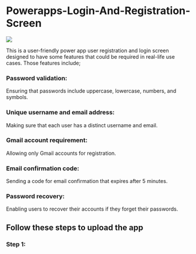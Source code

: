 # Powerapps-Login-And-Registration-Screen

![](https://miro.medium.com/v2/resize:fit:2000/format:webp/1*ri_IQr_oyxf2s7wx8enzGg.png)

This is a user-friendly power app user registration and login screen designed to have some features that could be required in real-life use cases. Those features include;
### **Password validation:**
Ensuring that passwords include uppercase, lowercase, numbers, and symbols.

### **Unique username and email address:**
Making sure that each user has a distinct username and email.

### **Gmail account requirement:**
Allowing only Gmail accounts for registration.

### **Email confirmation code:**
Sending a code for email confirmation that expires after 5 minutes.

### **Password recovery:**
Enabling users to recover their accounts if they forget their passwords.

## Follow these steps to upload the app

### Step 1:


